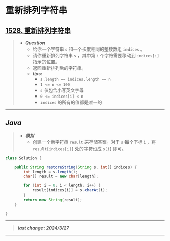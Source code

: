 # 重新排列字符串

## [1528. 重新排列字符串](https://leetcode.cn/problems/shuffle-string/)

> - ***Question***
>   - 给你一个字符串 `s` 和一个长度相同的整数数组 `indices` 。
>   - 请你重新排列字符串 `s` ，其中第 `i` 个字符需要移动到 `indices[i]` 指示的位置。
>   - 返回重新排列后的字符串。
>   - ***tips:***
>     - `s.length == indices.length == n`
>     - `1 <= n <= 100`
>     - `s` 仅包含小写英文字母
>     - `0 <= indices[i] < n`
>     - `indices` 的所有的值都是唯一的

---

## *Java*

> - ***模拟***
>   - 创建一个新字符串 `result` 来存储答案。对于 `s` 每个下标 `i` ，将 `result[indices[i]]` 处的字符设成 `s[i]` 即可。

```java
class Solution {

    public String restoreString(String s, int[] indices) {
        int length = s.length();
        char[] result = new char[length];

        for (int i = 0; i < length; i++) {
            result[indices[i]] = s.charAt(i);
        }
        return new String(result);
    }

}
```

---

> ***last change: 2024/3/27***

---
